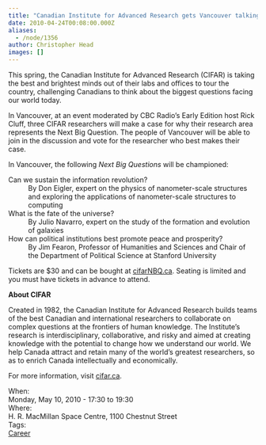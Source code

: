 ```yaml
---
title: "Canadian Institute for Advanced Research gets Vancouver talking  about The Next Big Question"
date: 2010-04-24T00:08:00.000Z
aliases:
  - /node/1356
author: Christopher Head
images: []
---
```


<div class="field field-name-body field-type-text-with-summary field-label-hidden"><div class="field-items"><div class="field-item even"><p>This spring, the Canadian Institute for Advanced Research (CIFAR) is taking the best and brightest minds out of their labs and offices to tour the country, challenging Canadians to think about the biggest questions facing our world today.</p>
<p>In Vancouver, at an event moderated by CBC Radio&#x2019;s Early Edition host Rick Cluff, three CIFAR researchers will make a case for why their research area represents the Next Big Question. The people of Vancouver will be able to join in the discussion and vote for the researcher who best makes their case.</p>
<p>In Vancouver, the following <em>Next Big Questions</em> will be championed:</p>
<dl>
<dt>Can we sustain the information revolution?</dt>
<dd>By Don Eigler, expert on the physics of nanometer-scale structures and exploring the applications of nanometer-scale structures to computing</dd>
<dt>What is the fate of the universe?</dt>
<dd>By Julio Navarro, expert on the study of the formation and evolution of galaxies</dd>
<dt>How can political institutions best promote peace and prosperity?</dt>
<dd>By Jim Fearon, Professor of Humanities and Sciences and Chair of the Department of Political Science at Stanford University</dd>
</dl>
<p>Tickets are $30 and can be bought at <a href="http://cifarnbq.ca/">cifarNBQ.ca</a>. Seating is limited and you must have tickets in advance to attend.</p>
<p><strong>About CIFAR</strong></p>
<p>Created in 1982, the Canadian Institute for Advanced Research builds teams of the best Canadian and international researchers to collaborate on complex questions at the frontiers of human knowledge. The Institute&#x2019;s research is interdisciplinary, collaborative, and risky and aimed at creating knowledge with the potential to change how we understand our world. We help Canada attract and retain many of the world&#x2019;s greatest researchers, so as to enrich Canada intellectually and economically.</p>
<p>For more information, visit <a href="http://cifar.ca/">cifar.ca</a>.</p>
</div></div></div><div class="field field-name-field-dates field-type-datetime field-label-above"><div class="field-label">When:&#xA0;</div><div class="field-items"><div class="field-item even"><span class="date-display-single">Monday, May 10, 2010 - <span class="date-display-range"><span class="date-display-start">17:30</span> to <span class="date-display-end">19:30</span></span></span></div></div></div><div class="field field-name-field-location field-type-text field-label-above"><div class="field-label">Where:&#xA0;</div><div class="field-items"><div class="field-item even">H. R. MacMillan Space Centre, 1100 Chestnut Street</div></div></div>    <footer>
    <div class="field field-name-field-tags field-type-taxonomy-term-reference field-label-above"><div class="field-label">Tags:&#xA0;</div><div class="field-items"><div class="field-item even"><a href="/career">Career</a></div></div></div>      </footer>
